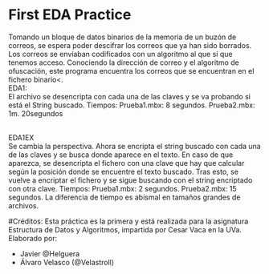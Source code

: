# First EDA Practice
Tomando un bloque de datos binarios de la memoria de un buzón de correos, se espera poder descifrar los correos que ya han sido borrados.
Los correos se envíaban codificados con un algoritmo al que sí que tenemos acceso.
Conociendo la dirección de correo y el algoritmo de ofuscación, este programa encuentra los correos que se encuentran en el fichero binario<.
<br> EDA1: <br>
El archivo se desencripta con cada una de las claves y se va probando si está el String buscado. Tiempos:
Prueba1.mbx: 8 segundos.
Prueba2.mbx: 1m. 20segundos

<br> EDA1EX <br>
Se cambia la perspectiva. Ahora se encripta el string buscado con cada una de las claves y se busca donde aparece en el texto.
En caso de que aparezca, se desencripta el fichero con una clave que hay que calcular según la posición donde se encuentre el texto buscado.
Tras esto, se vuelve a encriptar el fichero y se sigue buscando con el string encriptado con otra clave. Tiempos:
Prueba1.mbx: 2 segundos.
Prueba2.mbx: 15 segundos.
La diferencia de tiempo es abismal en tamaños grandes de archivos.

#Créditos:
Esta práctica es la primera y está realizada para la asignatura Estructura de Datos y Algoritmos, impartida por Cesar Vaca en la UVa.
Elaborado por: 
- Javier @Helguera
- Álvaro Velasco (@Velastroll)

